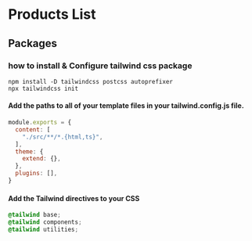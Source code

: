 # Products List

## Packages

### how to install & Configure tailwind css package


``` code
npm install -D tailwindcss postcss autoprefixer
npx tailwindcss init
``` 

#### Add the paths to all of your template files in your tailwind.config.js file.

``` js
module.exports = {
  content: [
    "./src/**/*.{html,ts}",
  ],
  theme: {
    extend: {},
  },
  plugins: [],
}

```

#### Add the Tailwind directives to your CSS

``` css
@tailwind base;
@tailwind components;
@tailwind utilities;
```